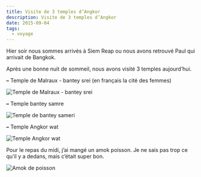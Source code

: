 ```yaml
---
title: Visite de 3 temples d’Angkor
description: Visite de 3 temples d’Angkor
date: 2015-09-04
tags:
  - voyage
---
```


Hier soir nous sommes arrivés à Siem Reap ou nous avons retrouvé Paul qui arrivait de Bangkok.

Après une bonne nuit de sommeil, nous avons visité 3 temples aujourd’hui.

**–** Temple de Malraux - bantey srei (en français la cité des femmes)

![Temple de Malraux - bantey srei](/img/jpg/tmp_22592-img_20150904_104106-1135141271.jpg "Temple de Malraux - bantey srei")

**–** Temple bantey samre

![Temple de bantey sameri](/img/jpg/tmp_22592-img_20150904_122638-2103580196.jpg "Temple de bantey sameri")

**–** Temple Angkor wat

![Temple Angkor wat](/img/jpg/tmp_22592-img_20150904_1459301130339148.jpg "Temple Angkor wat")

Pour le repas du midi, j’ai mangé un amok poisson. Je ne sais pas trop ce qu’il y a dedans, mais c’était super bon.

![Amok de poisson](/img/jpg/tmp_22592-img_20150904_132944-1727333434.jpg "Amok de poisson")